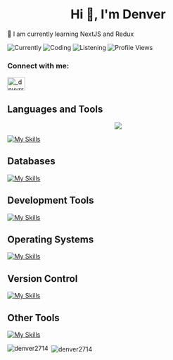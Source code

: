 <h1 align="center">Hi 👋, I'm Denver</h1>
<p>🌱 I am currently learning NextJS and Redux</p>

![Currently](https://img.shields.io/badge/currently-online-green?style=flat-square)
![Coding](https://img.shields.io/badge/coding-nothing%20rn-blue?style=flat-square&logo=visualstudiocode)
![Listening](https://img.shields.io/badge/listening%20to-nothing%20rn-green?style=flat-square&logo=spotify)
![Profile Views](https://komarev.com/ghpvc/?username=denver2714&color=blue)


<h3 align="left">Connect with me:</h3>
<p align="left">
<a href="https://instagram.com/_dnvvrrr" target="blank"><img align="center" src="https://raw.githubusercontent.com/rahuldkjain/github-profile-readme-generator/master/src/images/icons/Social/instagram.svg" alt="_dnvvrrr" height="30" width="40" /></a>
</p>






<h2>Languages and Tools</h2>

<p align="center">
  <a href="https://skillicons.dev">
    <img src="https://skillicons.dev/icons?i=cpp,cs,java,py,js,ts,html,css,tailwind,bootstrap,react,nextjs,redux,vite,flask,dotnet,figma,unreal&theme=dark&perline=8" />
  </a>
</p>


[![My Skills](https://skillicons.dev/icons?i=cpp,cs,java,py,js,ts,html,css,tailwind,bootstrap,react,nextjs,redux,vite,flask,dotnet,figma,unreal&theme=dark&perline=8)](https://skillicons.dev)  


<h2>Databases </h2>

[![My Skills](https://skillicons.dev/icons?i=sqlite,mysql&theme=dark)](https://skillicons.dev)


<h2>Development Tools</h2>

[![My Skills](https://skillicons.dev/icons?i=vscode,visualstudio,eclipse,pycharm&theme=dark)](https://skillicons.dev)


<h2>Operating Systems</h2>

[![My Skills](https://skillicons.dev/icons?i=apple,linux,ubuntu,windows&theme=dark)](https://skillicons.dev) 

<h2>Version Control</h2> 

[![My Skills](https://skillicons.dev/icons?i=git,github&theme=dark)](https://skillicons.dev) 

<h2>Other Tools</h2>

[![My Skills](https://skillicons.dev/icons?i=bash,regex,npm,powershell,pr,stackoverflow,selenium&theme=dark)](https://skillicons.dev) 


<p><img align="left" src="https://github-readme-stats.vercel.app/api/top-langs?username=denver2714&show_icons=true&locale=en&layout=compact" alt="denver2714" /></p>

<p>&nbsp;<img align="center" src="https://github-readme-stats.vercel.app/api?username=denver2714&show_icons=true&locale=en" alt="denver2714" /></p>


 

